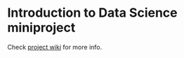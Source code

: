 # Introduction to Data Science miniproject

Check [project wiki](https://github.com/smre/ids-2018-miniproject/wiki) for more info.
